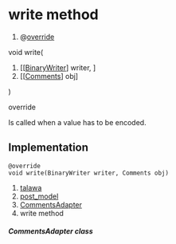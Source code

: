 
<div>

# write method

</div>


<div>

1.  @[override](https://api.flutter.dev/flutter/dart-core/override-constant.html)

</div>

void write(

1.  [[[BinaryWriter](https://pub.dev/documentation/hive/2.2.3/hive/BinaryWriter-class.md)]
    writer, ]
2.  [[[Comments](../../models_post_post_model/Comments-class.md)]
    obj]

)


override




Is called when a value has to be encoded.



## Implementation

``` language-dart
@override
void write(BinaryWriter writer, Comments obj) 
```







1.  [talawa](../../index.md)
2.  [post_model](../../models_post_post_model/)
3.  [CommentsAdapter](../../models_post_post_model/CommentsAdapter-class.md)
4.  write method

##### CommentsAdapter class







